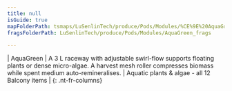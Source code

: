 ```yaml
---
title: null
isGuide: true
mapFolderPath: tsmaps/LuSenlinTech/produce/Pods/Modules/%CE%9E%20AquaGreen
fragsFolderPath: LuSenlinTech/produce/Pods/Modules/AquaGreen_frags

---
```



<!-- tsGuideRenderComment {"guide":{"id":"yAZQtV1xL","path":"LuSenlinTech/produce/Pods/Modules","fragmentFolderPath":"LuSenlinTech/produce/Pods/Modules/AquaGreen_frags"},"fragment":{"id":"yAZQtV1xL","topLevelMapKey":"wkLWL000li","mapKeyChain":"wkLWL000li","guideID":"yAZQtV1oT","guidePath":"c:/GitHub/MuddySpud/MuddySpud.github.io/tsmaps/LuSenlinTech/produce/Pods/Modules/AquaGreen.tspod","chartKey":"wkLWL000li","isLeaf":false,"options":[{"id":"yAZQtZ1C1","option":"AquaGreen details","order":1,"isAncillary":true}]}} -->

| AquaGreen | A 3 L raceway with adjustable swirl-flow supports floating plants or dense micro-algae. A harvest mesh roller compresses biomass while spent medium auto-remineralises. | Aquatic plants & algae - all 12 Balcony items |
{: .nt-fr-columns}
